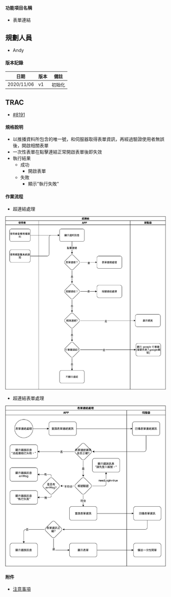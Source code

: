 #### <div id="notification_form_link">功能項目名稱</div>
  * 表單連結

## <div id="user">規劃人員</div>
  * Andy

#### <div id="version">版本記錄</div>
  |日期|版本|備註|
  |---|---|---|
  |2020/11/06|v1|初始化|

## <div id="trac">TRAC</div>
  * [#8191](http://trac.uneec.com/trac/neco/ticket/8191)

#### <div id="specification">規格說明</div>
  * 以推播資料所包含的唯一號，和伺服器取得表單資訊，再經過驗證使用者無誤後，開啟相關表單
  * 一次性表單在點擊連結正常開啟表單後即失效
  * 執行結果
    * 成功
      * 開啟表單
    * 失敗
      * 顯示"執行失敗"

#### <div id="workflow">作業流程</div>

  * 超連結處理
  
  ![Notification form link](./image/workflow_hyperlink.png)

  * 超連結表單處理
  
  ![Notification form link](./image/workflow_formlink.png)

#### <div id="attachment">附件</div>
  * [注意事項](Warning.md)
